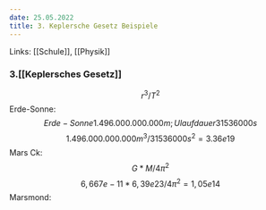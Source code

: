 ```yaml
---
date: 25.05.2022
title: 3. Keplersche Gesetz Beispiele
---
```

Links: [[Schule]], [[Physik]]

### 3.[[Keplersches Gesetz]]
$$ r^3/T^2$$
Erde-Sonne:
$$Erde-Sonne1.496.000.000.000m ;Ulaufdauer 31536000s$$
$$ 1.496.000.000.000m^3/31536000s^2 = 3.36e19$$
Mars Ck:
$$G*M/4π^2$$
$$6,667e-11*6,39e23/4π^2=1,05e14$$
Marsmond:
